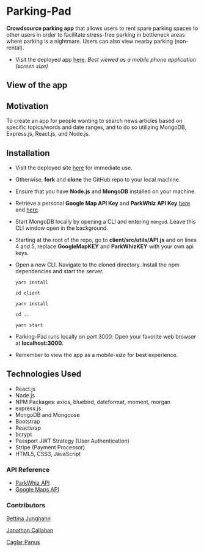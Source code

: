 # Parking-Pad
**Crowdsource parking app** that allows users to rent spare parking spaces to other users in order to facilitate stress-free parking in bottleneck areas where parking is a nightmare.
Users can also view nearby parking (non-rental).

* Visit the deployed app <a href="https://parking-pad.herokuapp.com/">here</a>.
*Best viewed as a mobile phone application (screen size)*

## View of the app


## Motivation
To create an app for people wanting to search news articles based on specific topics/words and date ranges, and to do so utilizing MongoDB, Express.js, React.js, and Node.js.

## Installation
- Visit the deployed site [here](https://parking-pad.herokuapp.com/) for immediate use.
- Otherwise, **fork** and **clone** the GitHub repo to your local machine.
- Ensure that you have **Node.js** and **MongoDB** installed on your machine.
- Retrieve a personal **Google Map API Key** and **ParkWhiz API Key** [here](https://developers.google.com/maps/documentation/javascript/get-api-key) and [here](http://www.parkwhiz.com/developers/).
- Start MongoDB locally by opening a CLI and entering ```mongod```. Leave this CLI window open in the background.
- Starting at the root of the repo, go to **client/src/utils/API.js** and on lines 4 and 5, replace **GoogleMapKEY** and **ParkWhizKEY** with your own api keys.
- Open a new CLI. Navigate to the cloned directory. Install the npm dependencies and start the server.
   
    ```yarn install```

    ```cd client```

    ```yarn install```

    ```cd ..```
    
    ```yarn start```

- Parking-Pad runs locally on port 3000. Open your favorite web browser at **localhost:3000**.
- Remember to view the app as a mobile-size for best experience.

## Technologies Used
- React.js
- Node.js
- NPM Packages: axios, bluebird, dateformat, moment, morgan
- express.js
- MongoDB and Mongoose
- Bootstrap
- Reactsrap
- bcrypt
- Passport JWT Strategy (User Authentication)
- Stripe (Payment Processor)
- HTML5, CSS3, JavaScript

### API Reference
- [ParkWhiz API](http://www.parkwhiz.com/developers)
- [Google Maps API](https://developers.google.com/maps/documentation/)

### Contributors
[Bettina Junghahn](https://github.com/bettijung)

[Jonathan Callahan](https://github.com/jonathantcallahan)

[Caglar Panus](https://github.com/caglarpanus)